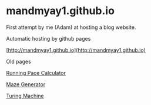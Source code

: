 # mandmyay1.github.io
First attempt by me (Adam) at hosting a blog website.

Automatic hosting by github pages


[http://mandmyay1.github.io](http://mandmyay1.github.io)

Old pages

[Running Pace Calculator](PaceCalculator.html)

[Maze Generator](MazeGenerator.html)

[Turing Machine](TuringMachine.html)
